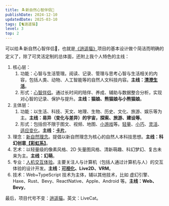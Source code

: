 ```yaml
---
title: 🏝新自然心智伴侣🧚
publishDate: 2024-12-10
updatedDate: 2025-03-10
tags: [🐈逍遥猫]
level: 3
top: 2
---
```


可以给🏝新自然心智伴侣🧚，也就是[《逍遥猫》](/lab/filter/all-🐈逍遥猫)项目的基本设计做个简洁而明确的定义了，除了可灵活定制的总体面，还附上我个人特色的主线：

1. 核心层：
    1. 功能：心智与生活管理。阅读、记录、管理与思考心智与生活相关的内容，包括人类、动物、人工智能等的自然人文科技内容。**主线：[清澄生活](/lab/20250306-clear-life)**。
    2. 形式：[心智伴侣](/lab/filter/all-🐈逍遥猫)。通过长时间的陪伴、养成、辅助与数据整合分析，实现对心智的记录、保护与提升。**主线：猫娘、熊猫娘与小熊猫娘**。
2. 主体层：
    1. 功能：以生活、科技、天文、地理、生物、历史、文化、旅游、娱乐等为主。**主线：易异（变化与差异）的宇宙，探索、旅游、建设等**。
    2. 形式：包括但不限于图文、视频、地图、[小游戏](/lab/filter/all-🎮游戏)等。[轻量](/lab/20241017-lightweight-software)、[小巧](/lab/20240920-action-page)、[灵活](/lab/20250222-live-soft)、[适应变化](/lab/20250119-change-oriented)。**主线：[卡片](/lab/20240625-card-ui/)**。
3. 理念：[新自然理念](/xyy/filter/all-🏝新自然)。提倡以新自然理念为核心的自然人本科技思想。**主线：科幻创意[【彩虹系】](/lab/20240715a-start-rainbow-system)**。
4. 艺术：以轻量级的像素风格、2D 矢量图风格、清新萌趣、科幻梦幻、复古未来为主。**主线：幻萌**。
5. 专业：[人机交互体验](/lab/filter/all-💓体验)。主要关注人与计算机（包括人通过计算机与人）的交互体验的设计开发。**主线：[可视化](/lab/20250309-vis-as-tech-anchor)、Live2D、VRM**。
6. 技术：Web+TypeScript 技术为主体，辅以其他技术，比如 虚幻引擎、Haxe、Rust、Bevy、ReactNative、Apple、Android 等。**主线：Web、Bevy**。

最后，项目代号不变：[逍遥猫](/lab/filter/all-🐈逍遥猫)。英文：LiveCat。
